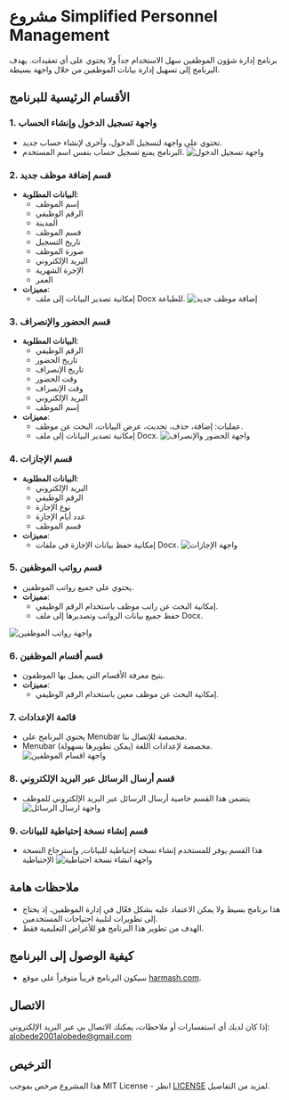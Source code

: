 


# مشروع Simplified Personnel Management

برنامج إدارة شؤون الموظفين سهل الاستخدام جداً ولا يحتوي على أي تعقيدات. يهدف البرنامج إلى تسهيل إدارة بيانات الموظفين من خلال واجهة بسيطة. 

## الأقسام الرئيسية للبرنامج

### 1. واجهة تسجيل الدخول وإنشاء الحساب
- تحتوي على واجهة لتسجيل الدخول، وأخرى لإنشاء حساب جديد.
- البرنامج يمنع تسجيل حساب بنفس اسم المستخدم.
![واجهة تسجيل الدخول](screenshots/واجهة%20تسجيل%20الدخول.png)


### 2. قسم إضافة موظف جديد
- **البيانات المطلوبة**: 
  - إسم الموظف
  - الرقم الوظيفي
  - المدينة
  - قسم الموظف
  - تاريخ التسجيل
  - صورة الموظف
  - البريد الإلكتروني
  - الإجرة الشهرية
  - العمر
- **مميزات**:
  - إمكانية تصدير البيانات إلى ملف Docx للطباعة.
![إضافة موظف جديد](screenshots/إضافة%20موظف%20جديد.png)

### 3. قسم الحضور والإنصراف
- **البيانات المطلوبة**:
  - الرقم الوظيفي
  - تاريخ الحضور
  - تاريخ الإنصراف
  - وقت الحضور
  - وقت الإنصراف
  - البريد الإلكتروني
  - إسم الموظف
- **مميزات**:
  - عمليات: إضافة، حذف، تحديث، عرض البيانات، البحث عن موظف.
  - إمكانية تصدير البيانات إلى ملف Docx.
![واجهة الحضور والإنصراف](screenshots/واجهة%20الحضور%20والإنصراف.png)

### 4. قسم الإجازات
- **البيانات المطلوبة**:
  - البريد الإلكتروني
  - الرقم الوظيفي
  - نوع الإجازة
  - عدد أيام الإجازة
  - قسم الموظف
- **مميزات**:
  - إمكانية حفظ بيانات الإجازة في ملفات Docx.
![واجهة الإجازات](screenshots/واجهة%20الاجازات.png)






### 5. قسم رواتب الموظفين
- يحتوي على جميع رواتب الموظفين.
- **مميزات**:
  - إمكانية البحث عن راتب موظف باستخدام الرقم الوظيفي.
  - حفظ جميع بيانات الرواتب وتصديرها إلى ملف Docx.

![واجهة رواتب الموظفين](screenshots/واجهة%20رواتب%20الموظفين.png)

### 6. قسم أقسام الموظفين
- يتيح معرفة الأقسام التي يعمل بها الموظفون.
- **مميزات**:
  - إمكانية البحث عن موظف معين باستخدام الرقم الوظيفي.
### 7. قائمة الإعدادات
- يحتوي البرنامج على Menubar مخصصة للإتصال بنا.
- Menubar مخصصة لإعدادات اللغة (يمكن تطويرها بسهولة).
![واجهة اقسام الموظفين](screenshots/واجهة%20اقسام%20الموظفين.png)




### 8. قسم أرسال الرسائل عبر البريد الإلكتروني
- يتضمن هذا القسم خاصية أرسال الرسائل عبر البريد الإلكتروني للموظف 
![واجهة ارسال الرسائل](screenshots/واجهة%20ارسال%20الرسائل%20.png)


### 9. قسم إنشاء نسخة إحتياطية للبيانات
- هذا القسم يوفر للمستخدم إنشاء نسخة إحتياطية للبيانات, وإسترجاع النسخة الإحتياطية
![واجهة انشاء نسخة احتياطية](screenshots/واجهة%20انشاء%20نسخة%20احتياطية.png)


## ملاحظات هامة
- هذا برنامج بسيط ولا يمكن الاعتماد عليه بشكل فعّال في إدارة الموظفين، إذ يحتاج إلى تطويرات لتلبية احتياجات المستخدمين.
- الهدف من تطوير هذا البرنامج هو للأغراض التعليمية فقط.

## كيفية الوصول إلى البرنامج
- سيكون البرنامج قريباً متوفراً على موقع [harmash.com](http://harmash.com).

## الاتصال
إذا كان لديك أي استفسارات أو ملاحظات، يمكنك الاتصال بي عبر البريد الإلكتروني: alobede2001alobede@gmail.com

## الترخيص
هذا المشروع مرخص بموجب MIT License - انظر [LICENSE](LICENSE) لمزيد من التفاصيل.
